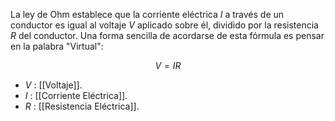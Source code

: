 
La ley de Ohm establece que la corriente eléctrica $I$ a través de un conductor es igual al voltaje $V$ aplicado sobre él, dividido por la resistencia $R$ del conductor. Una forma sencilla de acordarse de esta fórmula es pensar en la palabra "Virtual":

$$
	V=IR
$$
- $V$ : [[Voltaje]].
- $I$ : [[Corriente Eléctrica]].
- $R$ : [[Resistencia Eléctrica]].
